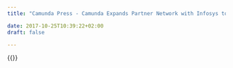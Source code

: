 ```yaml
---
title: "Camunda Press - Camunda Expands Partner Network with Infosys to Provide Open Source Workflow Automation | Camunda BPM"

date: 2017-10-25T10:39:22+02:00
draft: false

---
```

{{<press-single
title="Camunda Expands Partner Network with Infosys to Provide Open Source Workflow Automation"
text="__Berlin, May 23, 2019__ -- Camunda, a software company reinventing workflow and decision automation, today announced that Infosys has joined the Camunda Partner Program. As a Camunda partner, Infosys will offer its clients in North America and around the world access to an integrated platform for software developers and business stakeholders, covering all phases of workflow automation – from process design and execution, to continuous process improvement. Through this partnership, Infosys will offer its clients access to both Camunda’s open source and enterprise solutions.<br><br>Camunda’s stack includes a robust toolkit for modeling and executing business processes, coupled with powerful visual interfaces for monitoring and troubleshooting active processes and analyzing large volumes of process data. Camunda also provides educational resources including the book Real-Life BPMN, that will enable Infosys to consult on BPMN ISO standards that Camunda helped shape.<br><br>“We see many companies facing pressure to digitize and transform their business processes, and as a result IT services firms need partners who can fully enable their clients to complete their digital transformation projects,” said Jakob Freund, CEO and Co-Founder, Camunda. “Working with Infosys, especially with their market leadership position, will provide more businesses access to our workflow automation solutions.”<br><br>“Infosys predicts that legacy systems will be the single biggest barrier to digital transformation in 2019,” says Gautam Khanna, Vice President, Global Head - Modernization Practice, Infosys. “We are excited to partner with Camunda and offer their lightweight and flexible platform to our clients that will further reduce their dependency on vendor-specific knowledge to integrate BPM software into existing product stacks, or to deploy new workflows.”<br><br><br>__END__<br><br><br>__Press contacts:__<br><br>Jessica Jaffe<br>Camunda | Sift Communications <br>Email: Jessica.Jaffe@siftpr.com <br><br><br>__About Camunda__<br>Camunda is a software company reinventing workflow automation. Hundreds of companies including 24 Hour Fitness, AT&T, Lufthansa Technik and Zalando trust Camunda to automate core business processes to the highest possible extent, allowing their business to scale and revenue to grow without proportionally increasing operating costs.<br><br>With its open source-based workflow automation and decision platform, Camunda provides detailed visibility into business operations across distributed systems, boosts system resilience and enables enterprises to overcome “big workflow” challenges resulting from digital transformation. One of the fastest growing companies in EMEA as ranked by Deloitte, Camunda is based in Berlin with offices in San Francisco and Denver, USA. To learn more visit: https://camunda.com/<br><br><br><br><br>"
date="2019-05-23">}}